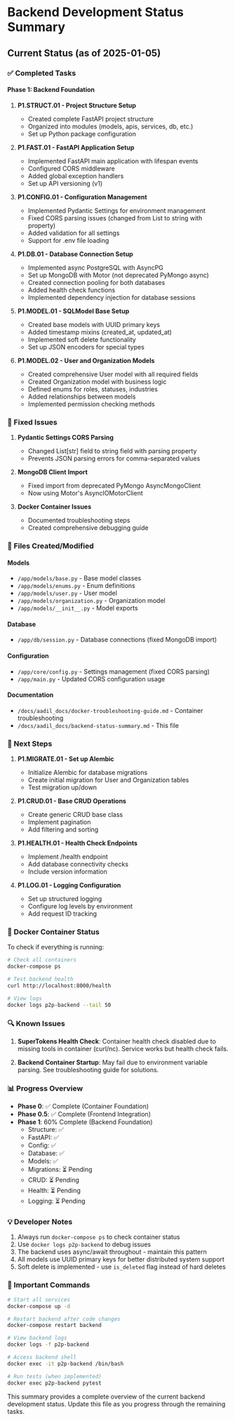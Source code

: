 # Backend Development Status Summary

## Current Status (as of 2025-01-05)

### ✅ Completed Tasks

#### Phase 1: Backend Foundation
1. **P1.STRUCT.01 - Project Structure Setup**
   - Created complete FastAPI project structure
   - Organized into modules (models, apis, services, db, etc.)
   - Set up Python package configuration

2. **P1.FAST.01 - FastAPI Application Setup**
   - Implemented FastAPI main application with lifespan events
   - Configured CORS middleware
   - Added global exception handlers
   - Set up API versioning (v1)

3. **P1.CONFIG.01 - Configuration Management**
   - Implemented Pydantic Settings for environment management
   - Fixed CORS parsing issues (changed from List to string with property)
   - Added validation for all settings
   - Support for .env file loading

4. **P1.DB.01 - Database Connection Setup**
   - Implemented async PostgreSQL with AsyncPG
   - Set up MongoDB with Motor (not deprecated PyMongo async)
   - Created connection pooling for both databases
   - Added health check functions
   - Implemented dependency injection for database sessions

5. **P1.MODEL.01 - SQLModel Base Setup**
   - Created base models with UUID primary keys
   - Added timestamp mixins (created_at, updated_at)
   - Implemented soft delete functionality
   - Set up JSON encoders for special types

6. **P1.MODEL.02 - User and Organization Models**
   - Created comprehensive User model with all required fields
   - Created Organization model with business logic
   - Defined enums for roles, statuses, industries
   - Added relationships between models
   - Implemented permission checking methods

### 🔧 Fixed Issues

1. **Pydantic Settings CORS Parsing**
   - Changed List[str] field to string field with parsing property
   - Prevents JSON parsing errors for comma-separated values

2. **MongoDB Client Import**
   - Fixed import from deprecated PyMongo AsyncMongoClient
   - Now using Motor's AsyncIOMotorClient

3. **Docker Container Issues**
   - Documented troubleshooting steps
   - Created comprehensive debugging guide

### 📁 Files Created/Modified

#### Models
- `/app/models/base.py` - Base model classes
- `/app/models/enums.py` - Enum definitions
- `/app/models/user.py` - User model
- `/app/models/organization.py` - Organization model
- `/app/models/__init__.py` - Model exports

#### Database
- `/app/db/session.py` - Database connections (fixed MongoDB import)

#### Configuration
- `/app/core/config.py` - Settings management (fixed CORS parsing)
- `/app/main.py` - Updated CORS configuration usage

#### Documentation
- `/docs/aadil_docs/docker-troubleshooting-guide.md` - Container troubleshooting
- `/docs/aadil_docs/backend-status-summary.md` - This file

### 🚀 Next Steps

1. **P1.MIGRATE.01 - Set up Alembic**
   - Initialize Alembic for database migrations
   - Create initial migration for User and Organization tables
   - Test migration up/down

2. **P1.CRUD.01 - Base CRUD Operations**
   - Create generic CRUD base class
   - Implement pagination
   - Add filtering and sorting

3. **P1.HEALTH.01 - Health Check Endpoints**
   - Implement /health endpoint
   - Add database connectivity checks
   - Include version information

4. **P1.LOG.01 - Logging Configuration**
   - Set up structured logging
   - Configure log levels by environment
   - Add request ID tracking

### 🐳 Docker Container Status

To check if everything is running:

```bash
# Check all containers
docker-compose ps

# Test backend health
curl http://localhost:8000/health

# View logs
docker logs p2p-backend --tail 50
```

### 🔍 Known Issues

1. **SuperTokens Health Check**: Container health check disabled due to missing tools in container (curl/nc). Service works but health check fails.

2. **Backend Container Startup**: May fail due to environment variable parsing. See troubleshooting guide for solutions.

### 📊 Progress Overview

- **Phase 0**: ✅ Complete (Container Foundation)
- **Phase 0.5**: ✅ Complete (Frontend Integration)
- **Phase 1**: 60% Complete (Backend Foundation)
  - Structure: ✅
  - FastAPI: ✅
  - Config: ✅
  - Database: ✅
  - Models: ✅
  - Migrations: ⏳ Pending
  - CRUD: ⏳ Pending
  - Health: ⏳ Pending
  - Logging: ⏳ Pending

### 💡 Developer Notes

1. Always run `docker-compose ps` to check container status
2. Use `docker logs p2p-backend` to debug issues
3. The backend uses async/await throughout - maintain this pattern
4. All models use UUID primary keys for better distributed system support
5. Soft delete is implemented - use `is_deleted` flag instead of hard deletes

### 🔗 Important Commands

```bash
# Start all services
docker-compose up -d

# Restart backend after code changes
docker-compose restart backend

# View backend logs
docker logs -f p2p-backend

# Access backend shell
docker exec -it p2p-backend /bin/bash

# Run tests (when implemented)
docker exec p2p-backend pytest
```

This summary provides a complete overview of the current backend development status. Update this file as you progress through the remaining tasks.